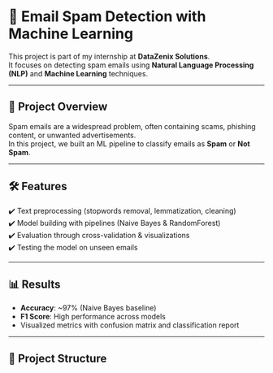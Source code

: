 # 📧 Email Spam Detection with Machine Learning

This project is part of my internship at **DataZenix Solutions**.  
It focuses on detecting spam emails using **Natural Language Processing (NLP)** and **Machine Learning** techniques.

---

## 🚀 Project Overview
Spam emails are a widespread problem, often containing scams, phishing content, or unwanted advertisements.  
In this project, we built an ML pipeline to classify emails as **Spam** or **Not Spam**.

---

## 🛠 Features
✔️ Text preprocessing (stopwords removal, lemmatization, cleaning)  
✔️ Model building with pipelines (Naive Bayes & RandomForest)  
✔️ Evaluation through cross-validation & visualizations  
✔️ Testing the model on unseen emails  

---

## 📊 Results
- **Accuracy**: ~97% (Naive Bayes baseline)  
- **F1 Score**: High performance across models  
- Visualized metrics with confusion matrix and classification report  

---

## 📂 Project Structure
